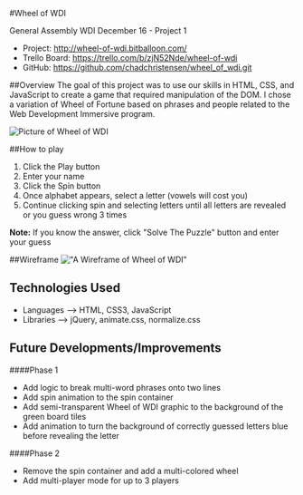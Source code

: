 #Wheel of WDI

General Assembly WDI December 16 - Project 1


- Project: http://wheel-of-wdi.bitballoon.com/
- Trello Board: https://trello.com/b/zjN52Nde/wheel-of-wdi
- GitHub: https://github.com/chadchristensen/wheel_of_wdi.git

##Overview
The goal of this project was to use our skills in HTML, CSS, and JavaScript to
create a game that required manipulation of the DOM.  I chose a variation of Wheel of Fortune based on
phrases and people related to the Web Development Immersive program.

![Picture of Wheel of WDI](https://github.com/chadchristensen/wheel_of_wdi/blob/master/Wheel_Of_WDI.png?raw=true)

##How to play
1. Click the Play button
2. Enter your name
3. Click the Spin button
4. Once alphabet appears, select a letter (vowels will cost you)
5. Continue clicking spin and selecting letters until all letters are revealed or you guess wrong 3 times

__Note:__ If you know the answer, click "Solve The Puzzle" button and enter your guess


##Wireframe
!["A Wireframe of Wheel of WDI"](https://github.com/chadchristensen/wheel_of_wdi/blob/master/Wheel_of_WDI_Wireframe.JPG?raw=true)

## Technologies Used
- Languages --> HTML, CSS3, JavaScript
- Libraries --> jQuery, animate.css, normalize.css

## Future Developments/Improvements

####Phase 1
- Add logic to break multi-word phrases onto two lines
- Add spin animation to the spin container
- Add semi-transparent Wheel of WDI graphic to the background of the green board tiles
- Add animation to turn the background of correctly guessed letters blue before revealing the letter

####Phase 2
- Remove the spin container and add a multi-colored wheel
- Add multi-player mode for up to 3 players

